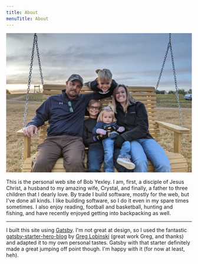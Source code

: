 ```yaml
---
title: About
menuTitle: About
---
```


![my family](./family.jpg)

This is the personal web site of Bob Yexley. I am, first, a disciple of Jesus Christ, a husband to my amazing wife, Crystal, and finally, a father to three children that I dearly love. By trade I build software, mostly for the web, but I've done all kinds. I like building software, so I do it even in my spare times sometimes. I also enjoy reading, football and basketball, hunting and fishing, and have recently enjoyed getting into backpacking as well.

----

I built this site using [Gatsby](https://www.gatsbyjs.org/). I'm not great at design, so I used the fantastic [gatsby-starter-hero-blog](https://github.com/greglobinski/gatsby-starter-hero-blog) by [Greg Lobinski](https://www.greglobinski.com/) (great work Greg, and thanks) and adapted it to my own personal tastes. Gatsby with that starter definitely made a great jumping off point though. I'm happy with it (for now at least, heh).
